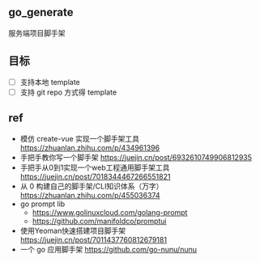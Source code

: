 ## go_generate
服务端项目脚手架

## 目标
* [ ] 支持本地 template
* [ ] 支持 git repo 方式得 template

## ref
* 模仿 create-vue 实现一个脚手架工具 https://zhuanlan.zhihu.com/p/434961396
* 手把手教你写一个脚手架 https://juejin.cn/post/6932610749906812935
* 手把手从0到1实现一个web工程通用脚手架工具 https://juejin.cn/post/7018344467266551821
* 从 0 构建自己的脚手架/CLI知识体系（万字） https://zhuanlan.zhihu.com/p/455036374
* go prompt lib 
  * https://www.golinuxcloud.com/golang-prompt
  * https://github.com/manifoldco/promptui
* 使用Yeoman快速搭建项目脚手架 https://juejin.cn/post/7011437760812679181
* 一个 go 应用脚手架 https://github.com/go-nunu/nunu

